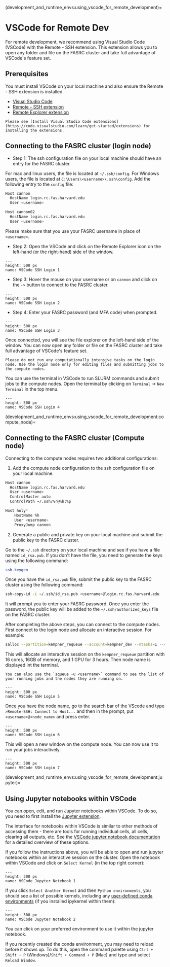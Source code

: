 (development_and_runtime_envs:using_vscode_for_remote_development)=
# VSCode for Remote Dev

For remote development, we recommend using Visual Studio Code (VSCode) with the Remote - SSH extension. This extension allows you to open any folder and file on the FASRC cluster and take full advantage of VSCode's feature set. 

## Prerequisites

You must install VSCode on your local machine and also ensure the Remote - SSH extension is installed.

- [Visual Studio Code](https://code.visualstudio.com/) 
- [Remote - SSH extension](https://marketplace.visualstudio.com/items?itemName=ms-vscode-remote.remote-ssh)
- [Remote Explorer extension](https://marketplace.visualstudio.com/items?itemName=ms-vscode.remote-explorer)

```{note}
Please see [Install Visual Studio Code extensions](https://code.visualstudio.com/learn/get-started/extensions) for installing the extensions.
```

## Connecting to the FASRC cluster (login node)

- Step 1: The ssh configuration file on your local machine should have an entry for the FASRC cluster. 

For mac and linux users, the file is located at `~/.ssh/config`. For Windows users, the file is located at `C:\Users\<username>\.ssh\config`. Add the following entry to the `config` file:

```bash
Host cannon
  HostName login.rc.fas.harvard.edu
  User <username>
```

```bash
Host cannon02
  HostName login.rc.fas.harvard.edu
  User <username>
```

Please make sure that you use your FASRC username in place of `<username>`.

- Step 2: Open the VSCode and click on the Remote Explorer icon on the left-hand (or the right-hand) side of the window.

```{figure} figures/png/vscode_ssh_login_1.png
---
height: 500 px
name: VSCode SSH Login 1
```

- Step 3: Hover the mouse on your username or on `cannon` and click on the `->` button to connect to the FASRC cluster.

```{figure} figures/png/vscode_ssh_login_2.png
---
height: 500 px
name: VSCode SSH Login 2
```

- Step 4: Enter your FASRC password (and MFA code) when prompted.

```{figure} figures/png/vscode_ssh_login_3.png
---
height: 500 px
name: VSCode SSH Login 3
```

Once connected, you will see the file explorer on the left-hand side of the window. You can now open any folder or file on the FASRC cluster and take full advantage of VSCode's feature set. 

```{note}
Please do not run any computationally intensive tasks on the login node. Use the login node only for editing files and submitting jobs to the compute nodes.
```

You can use the terminal in VSCode to run SLURM commands and submit jobs to the compute nodes. Open the terminal by clicking on `Terminal` -> `New Terminal` in the top menu. 

```{figure} figures/png/vscode_ssh_login_4.png
---
height: 500 px
name: VSCode SSH Login 4
```

(development_and_runtime_envs:using_vscode_for_remote_development:compute_node)=
## Connecting to the FASRC cluster (Compute node)

Connecting to the compute nodes requires two additional configurations:

1. Add the compute node configuration to the ssh configuration file on your local machine.

```bash
Host cannon
  HostName login.rc.fas.harvard.edu
  User <username>
  ControlMaster auto
  ControlPath ~/.ssh/%r@%h:%p

Host holy*
    HostName %h
    User <username>
    ProxyJump cannon
```


2. Generate a public and private key on your local machine and submit the public key to the FASRC cluster.

Go to the `~/.ssh` directory on your local machine and see if you have a file named `id_rsa.pub`. If you don't have the file, you need to generate the keys using the following command:

```bash
ssh-keygen
```

Once you have the `id_rsa.pub` file, submit the public key to the FASRC cluster using the following command:

```bash
ssh-copy-id -i ~/.ssh/id_rsa.pub <username>@login.rc.fas.harvard.edu
```
It will prompt you to enter your FASRC password. Once you enter the password, the public key will be added to the `~/.ssh/authorized_keys` file on the FASRC cluster.

After completing the above steps, you can connect to the compute nodes. First connect to the login node and allocate an interactive session. For example:

```bash
salloc --partition=kempner_requeue --account=kempner_dev --ntasks=1 --cpus-per-task=16 --mem=16G --gres=gpu:1 --time=00-03:00:00
```
This will allocate an interactive session on the `kempner_requeue` partition with 16 cores, 16GB of memory, and 1 GPU for 3 hours. Then node name is displayed int the terminal. 

```{tip}
You can also use the `squeue -u <username>` command to see the list of your running jobs and the nodes they are running on.
```

```{figure} figures/png/vscode_ssh_login_5.png
---
height: 500 px
name: VSCode SSH Login 5
```

Once you have the node name, go to the search bar of the VScode and type `>Remote-SSH: Connect to Host...` and then in the prompt, put `<username>@<node_name>` and press enter. 

```{figure} figures/png/vscode_ssh_login_6.png
---
height: 500 px
name: VSCode SSH Login 6
```
This will open a new window on the compute node. You can now use it to run your jobs interactively. 

```{figure} figures/png/vscode_ssh_login_7.png
---
height: 500 px
name: VSCode SSH Login 7
```

(development_and_runtime_envs:using_vscode_for_remote_development:jupyter)=
## Using Jupyter notebooks within VSCode


You can open, edit, and run Jupyter notebooks within VSCode. To do so, you need to first install the [Jupyter extension](https://marketplace.visualstudio.com/items?itemName=ms-toolsai.jupyter).


The interface for notebooks within VSCode is similar to other methods of accessing them - there are tools for running individual cells, all cells, clearing all outputs, etc. See the [VSCode jupyter notebook documentation](https://code.visualstudio.com/docs/datascience/jupyter-notebooks) for a detailed overview of these options.


If you follow the instructions above, you will be able to open and run jupyter notebooks within an interactive session on the cluster. Open the notebook within VSCode and click on `Select Kernel` (in the top right corner):


```{figure} figures/png/vscode_jupyter_notebook_1.png
---
height: 300 px
name: VSCode Jupyter Notebook 1
```


If you click `Select Another Kernel` and then `Python environments`, you should see a list of possible kernels, including any [user-defined conda environments](development_and_runtime_envs:using_conda_env:creation) (if you installed ipykernel within them):


```{figure} figures/png/vscode_jupyter_notebook_2.png
---
height: 300 px
name: VSCode Jupyter Notebook 2
```


You can click on your preferred environment to use it within the jupyter notebook.


If you recently created the conda environment, you may need to reload before it shows up. To do this, open the command palette using `Ctrl + Shift + P` (Windows)/`Shift + Command + P` (Mac) and type and select `Reload Window`.
